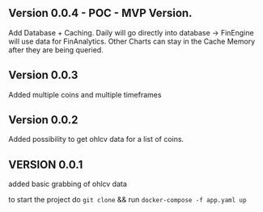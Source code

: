 Version 0.0.4 - POC - MVP Version.
--------------
Add Database + Caching.
Daily will go directly into database -> FinEngine will use data for FinAnalytics.
Other Charts can stay in the Cache Memory after they are being queried.

Version 0.0.3
--------------
Added multiple coins and multiple timeframes

Version 0.0.2
--------------
Added possibility to get ohlcv data for a list of coins.


VERSION 0.0.1
--------------
added basic grabbing of ohlcv data

to start the project do `git clone` && run `docker-compose -f app.yaml up`
